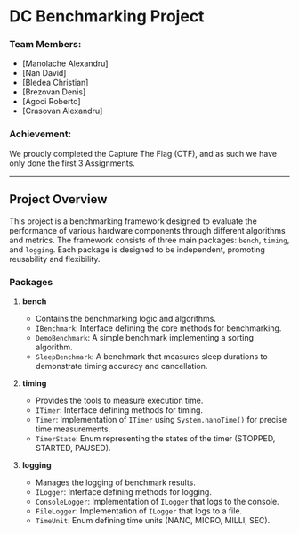# DC Benchmarking Project

### Team Members:
- [Manolache Alexandru]
- [Nan David]
- [Bledea Christian]
- [Brezovan Denis]
- [Agoci Roberto]
- [Crasovan Alexandru]

### Achievement:
We proudly completed the Capture The Flag (CTF), and as such we have only done the first 3 Assignments.

---

## Project Overview

This project is a benchmarking framework designed to evaluate the performance of various hardware components through different algorithms and metrics. The framework consists of three main packages: `bench`, `timing`, and `logging`. Each package is designed to be independent, promoting reusability and flexibility.

### Packages

1. **bench**
    - Contains the benchmarking logic and algorithms.
    - `IBenchmark`: Interface defining the core methods for benchmarking.
    - `DemoBenchmark`: A simple benchmark implementing a sorting algorithm.
    - `SleepBenchmark`: A benchmark that measures sleep durations to demonstrate timing accuracy and cancellation.

2. **timing**
    - Provides the tools to measure execution time.
    - `ITimer`: Interface defining methods for timing.
    - `Timer`: Implementation of `ITimer` using `System.nanoTime()` for precise time measurements.
    - `TimerState`: Enum representing the states of the timer (STOPPED, STARTED, PAUSED).

3. **logging**
    - Manages the logging of benchmark results.
    - `ILogger`: Interface defining methods for logging.
    - `ConsoleLogger`: Implementation of `ILogger` that logs to the console.
    - `FileLogger`: Implementation of `ILogger` that logs to a file.
    - `TimeUnit`: Enum defining time units (NANO, MICRO, MILLI, SEC).
